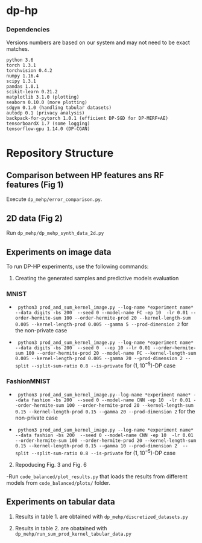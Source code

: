 # dp-hp


### Dependencies
Versions numbers are based on our system and may not need to be exact matches. 

    python 3.6
    torch 1.3.1              
    torchvision 0.4.2
    numpy 1.16.4
    scipy 1.3.1
    pandas 1.0.1
    scikit-learn 0.21.2
    matplotlib 3.1.0 (plotting)
    seaborn 0.10.0 (more plotting)
    sdgym 0.1.0 (handling tabular datasets)
    autodp 0.1 (privacy analysis)
    backpack-for-pytorch 1.0.1 (efficient DP-SGD for DP-MERF+AE)
    tensorboardX 1.7 (some logging)
    tensorflow-gpu 1.14.0 (DP-CGAN)


# Repository Structure


## Comparison between HP features ans RF features (Fig 1)

Execute `dp_mehp/error_comparison.py`.

## 2D data (Fig 2)

Run `dp_mehp/dp_mehp_synth_data_2d.py`

## Experiments on image data

To run DP-HP experiments, use the following commands:

1. Creating the generated samples and predictive models evaluation

### MNIST

- ` python3 prod_and_sum_kernel_image.py --log-name *experiment name* --data digits -bs 200  --seed 0 --model-name FC -ep 10  -lr 0.01 --order-hermite-sum 100 --order-hermite-prod 20 --kernel-length-sum 0.005 --kernel-length-prod 0.005 --gamma 5 --prod-dimension 2` for the non-private case

- ` python3 prod_and_sum_kernel_image.py --log-name *experiment name* --data digits -bs 200  --seed 0  --ep 10 --lr 0.01 --order-hermite-sum 100 --order-hermite-prod 20 --model-name FC --kernel-length-sum 0.005 --kernel-length-prod 0.005 --gamma 20 --prod-dimension 2 --split --split-sum-ratio 0.8 --is-private` for $(1, 10^{-5})$-DP case

### FashionMNIST

- ` python3 prod_and_sum_kernel_image.py--log-name *experiment name* --data fashion -bs 200  --seed 0 --model-name CNN -ep 10  -lr 0.01 --order-hermite-sum 100 --order-hermite-prod 20 --kernel-length-sum 0.15 --kernel-length-prod 0.15 --gamma 20 --prod-dimension 2` for the non-private case

- ` python3 prod_and_sum_kernel_image.py --log-name *experiment name* --data fashion -bs 200  --seed 0 --model-name CNN -ep 10  -lr 0.01 --order-hermite-sum 100 --order-hermite-prod 20 --kernel-length-sum 0.15 --kernel-length-prod 0.15 --gamma 10 --prod-dimension 2  --split --split-sum-ratio 0.8 --is-private` for $(1, 10^{-5})$-DP case


2. Repoducing Fig. 3 and Fig. 6

-Run `code_balanced/plot_results.py` that loads the results from different models from `code_balanced/plots/` folder.

## Experiments on tabular data

1. Results in table 1. are obtained with `dp_mehp/discretized_datasets.py`

2. Results in table 2. are obatained with `dp_mehp/run_sum_prod_kernel_tabular_data.py`

